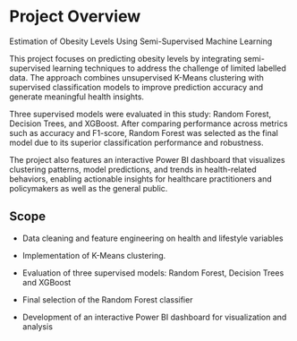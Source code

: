 # Project Overview

Estimation of Obesity Levels Using Semi-Supervised Machine Learning

This project focuses on predicting obesity levels by integrating semi-supervised learning techniques to address the challenge of limited labelled data. The approach combines unsupervised K-Means clustering with supervised classification models to improve prediction accuracy and generate meaningful health insights.

Three supervised models were evaluated in this study: Random Forest, Decision Trees, and XGBoost. After comparing performance across metrics such as accuracy and F1-score, Random Forest was selected as the final model due to its superior classification performance and robustness.

The project also features an interactive Power BI dashboard that visualizes clustering patterns, model predictions, and trends in health-related behaviors, enabling actionable insights for healthcare practitioners and policymakers as well as the general public.




## Scope

- Data cleaning and feature engineering on health and lifestyle variables

- Implementation of K-Means clustering.

- Evaluation of three supervised models: Random Forest, Decision Trees and XGBoost

- Final selection of the Random Forest classifier

- Development of an interactive Power BI dashboard for visualization and analysis

